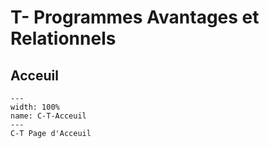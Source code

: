 # T- Programmes Avantages et Relationnels

## Acceuil

```{figure} Docs/C-T.png
---
width: 100%
name: C-T-Acceuil
---
C-T Page d'Acceuil
```